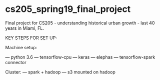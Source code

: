 # cs205_spring19_final_project
Final project for CS205 - understanding historical urban growth - last 40 years in Miami, FL.


KEY STEPS FOR SET UP:

Machine setup:

— python 3.6
— tensorflow-cpu 
— keras
— elephas
— tensorflow-spark connector

Cluster:
— spark + hadoop
— s3 mounted on hadoop
